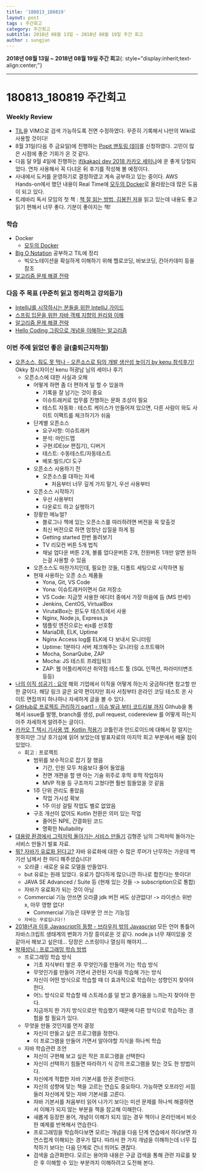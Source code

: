 ```yaml
---
title: '180813_180819'  
layout: post  
tags : 주간회고
category: 주간회고
subtitle: 2018년 08월 13일 ~ 2018년 08월 19일 주간 회고
author : sungjun
---
```


**2018년 08월 13일 ~ 2018년 08월 19일 주간 회고**{: style="display:inherit;text-align:center;"}

---

# 180813_180819 주간회고

### Weekly Review
- [TIL](https://github.com/gwonsungjun/TIL)을 VIM으로 검색 가능하도록 전면 수정하였다. 꾸준히 기록해서 나만의 Wiki로 사용할 것이다!
- 8월 31일(다음 주 금요일)에 진행하는 [Popit 멘토링 데이](https://www.popit.kr/popit-%EB%A9%98%ED%86%A0%EB%A7%81%EB%8D%B0%EC%9D%B4/)를 신청하였다. 고민이 많은 시점에 좋은 기회가 온 것 같다.
- 다음 달 9월 4일에 진행하는 [if(kakao) dev 2018 카카오 세미나](https://if.kakao.com/)에 운 좋게 당첨되었다. 연차 사용해서 꼭 다녀온 뒤 후기를 작성해 볼 예정이다.
- 사내에서 도커를 운영하기로 결정하였고 계속 공부하고 있는 중이다. AWS Hands-on에서 했던 내용이 Real Time에 [모두의 Docker](http://www.realhanbit.co.kr/books/226)로 올라왔는데 많은 도움이 되고 있다.
- 트레바리 독서 모임의 첫 책 : [책 잘 읽는 방법, 김봉진 저](https://book.naver.com/bookdb/book_detail.nhn?bid=13318425)을 읽고 있는데 내용도 좋고 읽기 편해서 너무 좋다. 기분이 좋아지는 책! 

### 학습
- Docker
    - [모두의 Docker](http://www.realhanbit.co.kr/books/226)
- [Big O Notation](https://github.com/gwonsungjun/TIL/blob/master/Algorithm/BigO_notation.md) 공부하고 TIL에 정리
    - 빅오노테이션을 확실하게 이해하기 위해 헬로코딩, 바보코딩, 칸아카데미 등을 참조
- [알고리즘 문제 해결 전략](https://book.naver.com/bookdb/book_detail.nhn?bid=7058764)

### 다음 주 목표 (꾸준히 읽고 정리하고 강의듣기)
- [IntelliJ를 시작하시는 분들을 위한 IntelliJ 가이드](https://www.inflearn.com/course/intellij-guide/) 
- [스프링 입문을 위한 자바 객체 지향의 원리와 이해](https://book.naver.com/bookdb/book_detail.nhn?bid=8920762)
- [알고리즘 문제 해결 전략](https://book.naver.com/bookdb/book_detail.nhn?bid=7058764)
- [Hello Coding 그림으로 개념을 이해하는 알고리즘](https://book.naver.com/bookdb/book_detail.nhn?bid=11823284)

### 이번 주에 읽었던 좋은 글(출퇴근지하철)
- [오픈소스, 줘도 못 먹나 - 오픈소스로 팀의 개발 생산성 높이기 by kenu 참석후기!](http://jojoldu.tistory.com/327) Okky 창시자이신 kenu 허광남 님의 세미나 후기
    - 오픈소스에 대한 사실과 오해
        - 어떻게 하면 좀 더 편하게 일 할 수 있을까
            - 기록을 잘 남기는 것이 중요
            - 이슈트래커로 업무를 진행하는 문화 조성이 필요
            - 테스트 자동화 : 테스트 케이스가 만들어져 있으면, 다른 사람이 와도 사이트 이팩트를 체크하기가 쉬움
        - 단계별 오픈소스
            - 요구사항: 이슈트래커
            - 분석: 마인드맵
            - 구현:IDE(or 편집기), 디버거
            - 테스트: 수동테스트/자동테스트
            - 배포:빌드/CI 도구
        - 오픈소스 사용하기 전
            - 오픈소스를 대하는 자세
                - 처음부터 너무 깊게 가지 말기, 우선 사용부터
        - 오픈소스 시작하기
            - 우선 사용부터
            - 다운로드 하고 실행하기
        - 장황한 메뉴얼?
            - 블로그나 책에 있는 오픈소스를 따라하려면 버전을 꼭 맞출것
            - 최신 버전으로 하면 엄청난 삽질을 하게 됨
            - Getting started 한번 돌려보기
            - TV 리모컨 버튼 5개 법칙
            - 채널 업다운 버튼 2개, 볼륨 업다운버튼 2개, 전원버튼 1개만 알면 원하는걸 사용할 수 있음
        - 오픈소스도 마찬가지인데, 필요한 것들, 디폴트 세팅으로 시작하면 됨
        - 현재 사용하는 오픈 소스 제품들
            - Yona, Git, VS Code
            - Yona: 이슈트래커이면서 Git 저장소
            - VS Code: 지금껏 사용한 에디터 중에서 가장 마음에 듬 (MS 만세!)
            - Jenkins, CentOS, VirtualBox
            - VirutalBox는 윈도우 테스트에서 사용
            - Nginx, Node.js, Express.js
            - 템플릿 엔진으로는 ejs를 선호함
            - MariaDB, ELK, Uptime
            - Nginx Access log를 ELK에 다 보내서 모니터링
            - Uptime: 1분마다 서버 체크해주는 모니터링 소프트웨어
            - Mocha, SonarQube, ZAP
            - Mocha: JS 테스트 프레임워크
            - ZAP: 웹 어플리케이션 취약점 테스트 툴 (SQL 인잭션, 파라미터변조 등등)
- [나의 이직 성공기 : 요약](http://employee.tistory.com/entry/%EB%82%98%EC%9D%98-%EC%9D%B4%EC%A7%81-%EC%84%B1%EA%B3%B5%EA%B8%B0-%EC%9A%94%EC%95%BD) 해외 기업에서 이직을 어떻게 하는지 궁금하다면 참고할 만한 글이다. 해당 링크 글은 요약 편이지만 회사 서칭부터 온라인 코딩 테스트 온 사이트 면접까지 하나하나 자세하게 글을 볼 수 있다.
- [GitHub로 프로젝트 관리하기 part1 - 이슈 발급 부터 코드리뷰 까지](https://www.popit.kr/github%EB%A1%9C-%ED%94%84%EB%A1%9C%EC%A0%9D%ED%8A%B8-%EA%B4%80%EB%A6%AC%ED%95%98%EA%B8%B0-part1-%EC%9D%B4%EC%8A%88-%EB%B0%9C%EA%B8%89-%EB%B6%80%ED%84%B0-%EC%BD%94%EB%93%9C%EB%A6%AC%EB%B7%B0%EA%B9%8C/) Github을 통해서 issue를 발행, branch를 생성, pull request, codereview 를 어떻게 하는지 아주 자세하게 알려주는 글이다.  
- [카카오 T 택시 기사용 앱  Kotlin 적용기](https://speakerdeck.com/kingori/kakao-t-taegsi-gisayong-aeb-kotlin-jeogyonggi-1) 코틀린과 안드로이드에 대해서 잘 알지는 못하지만 그냥 호기심에 읽어 보았는데 발표자료의 마지막 회고 부분에서 배울 점이 있었다.
    - 회고 : 프로젝트
        - 범위를 보수적으로 잡기 잘 했음
            - 기간, 인원 모두 처음보다 줄어 들었음
            - 전면 개편을 할 땐 아는 기술 위주로 후딱 후딱 작업하자
            - MVP 적용 등 구조까지 고쳤다면 훨씬 힘들었을 것 같음
        - 1주 단위 관리도 좋았음
            - 작업 가시성 확보
            - 1주 이상 걸릴 작업도 별로 없었음
        - 구조 개선이 없어도 Kotlin 전환은 의미 있는 작업
            - 줄어든 NPE, 간결화된 코드
            - 명확한 Nullability
- [대용량 환경에서 그럭저럭 돌아가는 서비스 만들기](https://www.popit.kr/%EB%8C%80%EC%9A%A9%EB%9F%89-%ED%99%98%EA%B2%BD%EC%97%90%EC%84%9C-%EA%B7%B8%EB%9F%AD%EC%A0%80%EB%9F%AD-%EB%8F%8C%EC%95%84%EA%B0%80%EB%8A%94-%EC%84%9C%EB%B9%84%EC%8A%A4-%EB%A7%8C%EB%93%A4%EA%B8%B0/) 김형준 님의 그럭저럭 돌아가는 서비스 만들기 발표 자료.
- [뭐? 자바가 유료화 된다고?](https://www.youtube.com/watch?v=tvIGm7SiN9M&feature=youtu.be) 자바 유료화에 대한 수 많은 루머가 난무하는 가운데 백기선 님께서 한 마디 해주셨습니다!
    - 오라클 : 새로운 유료 모델을 만들었다.
    - but 유료는 원래 있었다. 유료가 잡다하게 많으니깐 하나로 합친다는 뜻이다!
    - JAVA SE Advanced / Suite 등 (현재 있는 것들 -> subscription으로 통합)
    - 자바가 유료화가 되는 것이 아님
    - Commercial 기능 안쓰면 오라클 jdk 버전 써도 상관없다! -> 라이센스 위반 x, 아무 영향 없다!
        - Commercial 기능은 대부분 안 쓰는 기능임
    - `자바는 무료입니다!!`
- [2018년과 이후 Javascript의 동향 - 브라우저 밖의 Javascript](https://d2.naver.com/helloworld/5644368) 모든 언어 통틀어 자바스크립트 생태계의 변화가 가장 흥미로운 것 같다. node.js 너무 재미있을 것 같아서 해보고 싶은데... 당장은 스프링이나 열심히 해야지.... 
- [박재성님 : 프로그래밍 학습 방법](https://www.youtube.com/watch?v=Xcy2Pq6LABk&feature=youtu.be) 
    - 프로그래밍 학습 방식
        - 기초 지식부터 쌓은 후 무엇인가를 만들어 가는 학습 방식
        - 무엇인가를 만들어 가면서 관련된 지식을 학습해 가는 방식
        - 자신이 어떤 방식으로 학습할 때 더 효과적으로 학습하는 성향인지 찾아야 한다.
        - 어느 방식으로 학습할 때 스트레스를 덜 받고 즐거움을 느끼는지 찾아야 한다. 
        - 지금까지 한 가지 방식으로만 학습했기 때문에 다른 방식으로 학습하는 경험을 할 필요가 있다.
    - 무엇을 만들 것인지를 먼저 결정
        - 자신이 만들고 싶은 프로그램을 정한다.
        - 이 프로그램을 만들어 가면서 알아야할 지식을 하나씩 학습
    - 자바 학습관련 조언
        - 자신이 구현해 보고 싶은 작은 프로그램을 선택한다
        - 자신이 선택하기 힘들면 따라하기 식 강의 프로그램을 찾는 것도 한 방법이다.
        - 자신에게 적합한 자바 기본서를 한권 준비한다.
        - 자신의 성향에 맞는 책을 고르는 연습도 중요하다. 가능하면 오프라인 서점들러 자신에게 맞는 자바 기본서를 고른다.
        - 자바 기본서를 처음부터 읽어 나가기 보다는 미션 문제를 하나씩 해결하면서 이해가 되지 않는 부분을 책을 참고해 이해한다.
        - 새롭게 등장한 용어, 개념이 이해가 되지 않는 경우 책이나 온라인에서 비슷한 예제를 반복해서 연습한다.
        - 프로그래밍을 학습하다보면 모르는 개념을 다음 단계 연습에서 하다보면 자연스럽게 이해되는 경우가 많다. 따라서 한 가지 개념을 이해하는데 너무 집착하기 보다는 다음 단계로 건너 띄어도 괜찮다.
        - 검색을 습관화한다. 모르는 용어와 내용은 구글 검색을 통해 관련 자료를 찾은 후 이해할 수 있는 부분까지 이해하려고 도전해 본다.